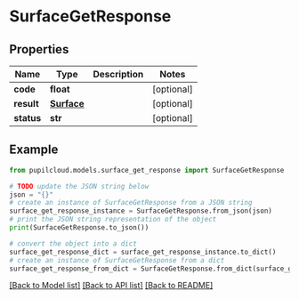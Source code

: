 # SurfaceGetResponse


## Properties

Name | Type | Description | Notes
------------ | ------------- | ------------- | -------------
**code** | **float** |  | [optional] 
**result** | [**Surface**](Surface.md) |  | [optional] 
**status** | **str** |  | [optional] 

## Example

```python
from pupilcloud.models.surface_get_response import SurfaceGetResponse

# TODO update the JSON string below
json = "{}"
# create an instance of SurfaceGetResponse from a JSON string
surface_get_response_instance = SurfaceGetResponse.from_json(json)
# print the JSON string representation of the object
print(SurfaceGetResponse.to_json())

# convert the object into a dict
surface_get_response_dict = surface_get_response_instance.to_dict()
# create an instance of SurfaceGetResponse from a dict
surface_get_response_from_dict = SurfaceGetResponse.from_dict(surface_get_response_dict)
```
[[Back to Model list]](../README.md#documentation-for-models) [[Back to API list]](../README.md#documentation-for-api-endpoints) [[Back to README]](../README.md)


